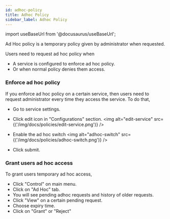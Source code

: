```yaml
---
id: adhoc-policy
title: Adhoc Policy
sidebar_label: Adhoc Policy
---
```


import useBaseUrl from '@docusaurus/useBaseUrl';

Ad Hoc policy is a temporary policy given by administrator when requested. 

Users need to request ad hoc policy when
* A service is configured to enforce ad hoc policy.
* Or when normal policy denies them access.

### Enforce ad hoc policy
If you enforce ad hoc policy on a certain service, then users need to request administrator every time they access the service.
To do that,
* Go to service settings.
* Click edit icon in "Configurations" section.
<img  alt="edit-service" src={('/img/docs/policies/edit-service.png')} />
* Enable the ad hoc switch
<img  alt="adhoc-switch" src={('/img/docs/policies/adhoc-switch.png')} />

* Click submit.


### Grant users ad hoc access
To grant users temporary ad hoc access,

* Click  "Control" on main menu.
* Click on "Ad Hoc" tab.
* You will see pending adhoc requests and history of older requests.
* Click "View" on a certain pending request.
* Choose expiry time.
* Click on "Grant" or "Reject" 




